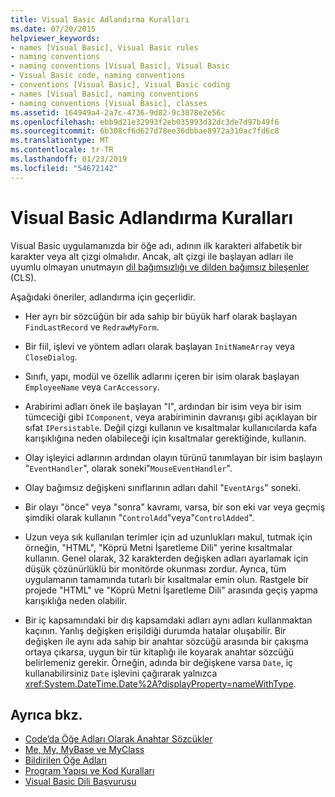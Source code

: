 ```yaml
---
title: Visual Basic Adlandırma Kuralları
ms.date: 07/20/2015
helpviewer_keywords:
- names [Visual Basic], Visual Basic rules
- naming conventions
- naming conventions [Visual Basic], Visual Basic
- Visual Basic code, naming conventions
- conventions [Visual Basic], Visual Basic coding
- names [Visual Basic], naming conventions
- naming conventions [Visual Basic], classes
ms.assetid: 164949a4-2a7c-4736-9d82-9c3078e2e56c
ms.openlocfilehash: ebb9d21e32993f2eb035993d32dc3de7d97b49f6
ms.sourcegitcommit: 6b308cf6d627d78ee36dbbae8972a310ac7fd6c8
ms.translationtype: MT
ms.contentlocale: tr-TR
ms.lasthandoff: 01/23/2019
ms.locfileid: "54672142"
---
```

# <a name="visual-basic-naming-conventions"></a>Visual Basic Adlandırma Kuralları
Visual Basic uygulamanızda bir öğe adı, adının ilk karakteri alfabetik bir karakter veya alt çizgi olmalıdır. Ancak, alt çizgi ile başlayan adları ile uyumlu olmayan unutmayın [dil bağımsızlığı ve dilden bağımsız bileşenler](../../../standard/language-independence-and-language-independent-components.md) (CLS).  
  
 Aşağıdaki öneriler, adlandırma için geçerlidir.  
  
-   Her ayrı bir sözcüğün bir ada sahip bir büyük harf olarak başlayan `FindLastRecord` ve `RedrawMyForm`.  
  
-   Bir fiil, işlevi ve yöntem adları olarak başlayan `InitNameArray` veya `CloseDialog`.  
  
-   Sınıfı, yapı, modül ve özellik adlarını içeren bir isim olarak başlayan `EmployeeName` veya `CarAccessory`.  
  
-   Arabirimi adları önek ile başlayan "I", ardından bir isim veya bir isim tümceciği gibi `IComponent`, veya arabiriminin davranışı gibi açıklayan bir sıfat `IPersistable`. Değil çizgi kullanın ve kısaltmalar kullanıcılarda kafa karışıklığına neden olabileceği için kısaltmalar gerektiğinde, kullanın.  
  
-   Olay işleyici adlarının ardından olayın türünü tanımlayan bir isim başlayın "`EventHandler`", olarak soneki"`MouseEventHandler`".  
  
-   Olay bağımsız değişkeni sınıflarının adları dahil "`EventArgs`" soneki.  
  
-   Bir olayı "önce" veya "sonra" kavramı, varsa, bir son eki var veya geçmiş şimdiki olarak kullanın "`ControlAdd`"veya"`ControlAdded`".  
  
-   Uzun veya sık kullanılan terimler için ad uzunlukları makul, tutmak için örneğin, "HTML", "Köprü Metni İşaretleme Dili" yerine kısaltmalar kullanın. Genel olarak, 32 karakterden değişken adları ayarlamak için düşük çözünürlüklü bir monitörde okunması zordur. Ayrıca, tüm uygulamanın tamamında tutarlı bir kısaltmalar emin olun. Rastgele bir projede "HTML" ve "Köprü Metni İşaretleme Dili" arasında geçiş yapma karışıklığa neden olabilir.  
  
-   Bir iç kapsamındaki bir dış kapsamdaki adları aynı adları kullanmaktan kaçının. Yanlış değişken erişildiği durumda hatalar oluşabilir. Bir değişken ile aynı ada sahip bir anahtar sözcüğü arasında bir çakışma ortaya çıkarsa, uygun bir tür kitaplığı ile koyarak anahtar sözcüğü belirlemeniz gerekir. Örneğin, adında bir değişkene varsa `Date`, iç kullanabilirsiniz `Date` işlevini çağırarak yalnızca <xref:System.DateTime.Date%2A?displayProperty=nameWithType>.  
  
## <a name="see-also"></a>Ayrıca bkz.
- [Code’da Öğe Adları Olarak Anahtar Sözcükler](../../../visual-basic/programming-guide/program-structure/keywords-as-element-names-in-code.md)
- [Me, My, MyBase ve MyClass](../../../visual-basic/programming-guide/program-structure/me-my-mybase-and-myclass.md)
- [Bildirilen Öğe Adları](../../../visual-basic/programming-guide/language-features/declared-elements/declared-element-names.md)
- [Program Yapısı ve Kod Kuralları](../../../visual-basic/programming-guide/program-structure/program-structure-and-code-conventions.md)
- [Visual Basic Dili Başvurusu](../../../visual-basic/language-reference/index.md)
